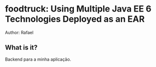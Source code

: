 foodtruck: Using Multiple Java EE 6 Technologies Deployed as an EAR
==============================================================================================
Author: Rafael  

What is it?
-----------
Backend para a minha aplicação.